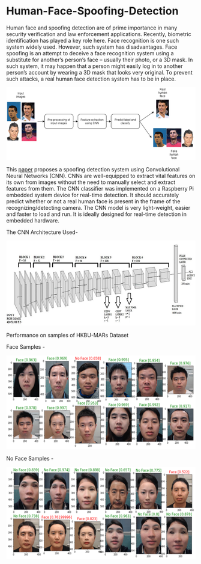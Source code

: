 # Human-Face-Spoofing-Detection

Human face and spoofing detection are of prime importance in many security verification and law enforcement applications. 
Recently, biometric identification has played a key role here. Face recognition is one such system widely used. However, such system has disadvantages.
Face spoofing is an attempt to deceive a face recognition system using a substitute for another’s person’s face – usually their photo, or a 3D mask.
In such system, it may happen that a person might easily log in to another person’s account by wearing a 3D mask that looks very original.
To prevent such attacks, a real human face detection system has to be in place.

![](https://github.com/sm823zw/Human-Face-Spoofing-Detection/blob/main/Images/Intro.png)

This [paper](https://ieeexplore.ieee.org/document/9225495) proposes a spoofing detection system using Convolutional Neural Networks (CNN). 
CNNs are well-equipped to extract vital features on its own from images without the need to manually select and extract features from them. 
The CNN classifier was implemented on a Raspberry Pi embedded system device for real-time detection. 
It should accurately predict whether or not a real human face is present in the frame of the recognizing/detecting camera.
The CNN model is very light-weight, easier and faster to load and run. It is ideally designed for real-time detection in embedded hardware. 

The CNN Architecture Used- 

![](https://github.com/sm823zw/Human-Face-Spoofing-Detection/blob/main/Images/CNN.jpg)

Performance on samples of HKBU-MARs Dataset

Face Samples -

![Face Samples](https://github.com/sm823zw/Human-Face-Spoofing-Detection/blob/main/Images/Face.png)

No Face Samples - 

![No Face Samples](https://github.com/sm823zw/Human-Face-Spoofing-Detection/blob/main/Images/NoFace.png)
